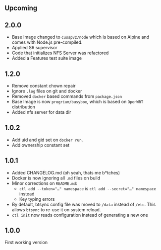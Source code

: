 ## Upcoming


## 2.0.0
- Base Image changed to `cusspvz/node` which is based on Alpine and comes with
  Node.js pre-compiled.
- Applied S6 supervisor
- Code that initializes NFS Server was refactored
- Added a Features test suite image

## 1.2.0
- Remove constant chown repair
- Ignore `.log` files on git and docker
- Removed `docker` based commands from `package.json`
- Base Image is now `progrium/busybox`, which is based on `OpenWRT` distribution
- Added nfs server for data dir

## 1.0.2
- Add uid and gid set on `docker run`.
- Add ownership constant set

## 1.0.1
- Added CHANGELOG.md (oh yeah, thats me b*tches)
- Docker is now ignoring all `.md` files on build
- Minor corrections on `README.md`:
  - `ctl add --token="…" namespace` is `ctl add --secret="…" namespace` instead
  - Key typing errors
- By default, btsync config file was moved to `/data` instead of `/etc`. This
allows `btsync` to re-use it on system reload.
- `ctl init` now reads configuration instead of generating a new one

## 1.0.0
First working version
